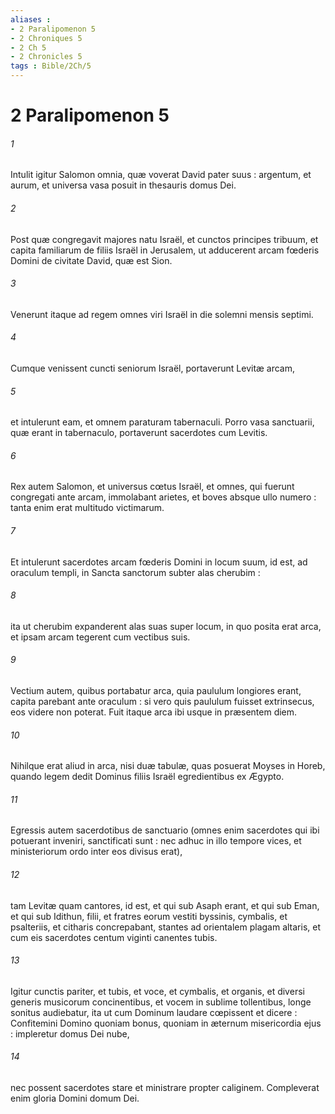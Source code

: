 ```yaml
---
aliases : 
- 2 Paralipomenon 5
- 2 Chroniques 5
- 2 Ch 5
- 2 Chronicles 5
tags : Bible/2Ch/5
---
```


# 2 Paralipomenon 5

###### 1
Intulit igitur Salomon omnia, quæ voverat David pater suus : argentum, et aurum, et universa vasa posuit in thesauris domus Dei.
###### 2
Post quæ congregavit majores natu Israël, et cunctos principes tribuum, et capita familiarum de filiis Israël in Jerusalem, ut adducerent arcam fœderis Domini de civitate David, quæ est Sion.
###### 3
Venerunt itaque ad regem omnes viri Israël in die solemni mensis septimi.
###### 4
Cumque venissent cuncti seniorum Israël, portaverunt Levitæ arcam,
###### 5
et intulerunt eam, et omnem paraturam tabernaculi. Porro vasa sanctuarii, quæ erant in tabernaculo, portaverunt sacerdotes cum Levitis.
###### 6
Rex autem Salomon, et universus cœtus Israël, et omnes, qui fuerunt congregati ante arcam, immolabant arietes, et boves absque ullo numero : tanta enim erat multitudo victimarum.
###### 7
Et intulerunt sacerdotes arcam fœderis Domini in locum suum, id est, ad oraculum templi, in Sancta sanctorum subter alas cherubim :
###### 8
ita ut cherubim expanderent alas suas super locum, in quo posita erat arca, et ipsam arcam tegerent cum vectibus suis.
###### 9
Vectium autem, quibus portabatur arca, quia paululum longiores erant, capita parebant ante oraculum : si vero quis paululum fuisset extrinsecus, eos videre non poterat. Fuit itaque arca ibi usque in præsentem diem.
###### 10
Nihilque erat aliud in arca, nisi duæ tabulæ, quas posuerat Moyses in Horeb, quando legem dedit Dominus filiis Israël egredientibus ex Ægypto.
###### 11
Egressis autem sacerdotibus de sanctuario (omnes enim sacerdotes qui ibi potuerant inveniri, sanctificati sunt : nec adhuc in illo tempore vices, et ministeriorum ordo inter eos divisus erat),
###### 12
tam Levitæ quam cantores, id est, et qui sub Asaph erant, et qui sub Eman, et qui sub Idithun, filii, et fratres eorum vestiti byssinis, cymbalis, et psalteriis, et citharis concrepabant, stantes ad orientalem plagam altaris, et cum eis sacerdotes centum viginti canentes tubis.
###### 13
Igitur cunctis pariter, et tubis, et voce, et cymbalis, et organis, et diversi generis musicorum concinentibus, et vocem in sublime tollentibus, longe sonitus audiebatur, ita ut cum Dominum laudare cœpissent et dicere : Confitemini Domino quoniam bonus, quoniam in æternum misericordia ejus : impleretur domus Dei nube,
###### 14
nec possent sacerdotes stare et ministrare propter caliginem. Compleverat enim gloria Domini domum Dei.
